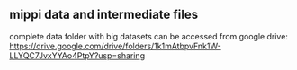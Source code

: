 ## mippi data and intermediate files


complete data folder with big datasets can be accessed from google drive: https://drive.google.com/drive/folders/1k1mAtbpvFnk1W-LLYQC7JvxYYAo4PtpY?usp=sharing


